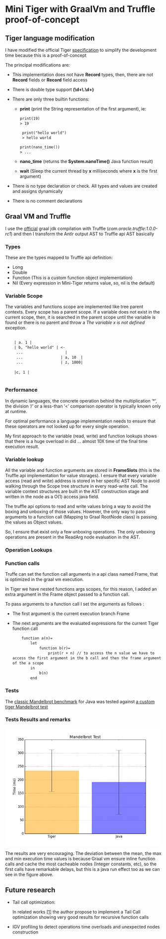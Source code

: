# Mini Tiger with GraalVm and Truffle proof-of-concept #



## Tiger language modification ##
I have modified the official Tiger <a href="https://cs.nyu.edu/courses/fall13/CSCI-GA.2130-001/tiger-spec.pdf">specification</a> to simplify the development time because this is a proof-of-concept

The principal modifications are:
-  This implementation does not have **Record** types, then, there are not  **Record** fields or **Record** field access

-  There is double type support **(\d+\\.\d+)**

- There are only three builtin functions:
    - **print** (print the String representation of the first argument), ie: 
        ``` 
        print(19)
        > 19
        ```
        
        ``` 
         print("hello world")
         > hello world
        ```
        
        ``` 
        print(nano_time())
        > ... 
        ```
    
    - **nano_time** (returns the **System.nanoTime()** Java function result)
    - **wait** (Sleep the current thread by **x** milliseconds where **x** is the first argument)
    
- There is no type declaration or check. All types and values are created and assigns dynamically

- There is no comment declarations

## Graal VM and Truffle

I use the <a href="http://www.oracle.com/technetwork/oracle-labs/program-languages/downloads/index.html">official</a> graal jdk compilation with Truffle (*com.oracle.truffle:1.0.0-rc1*) and then I transform the Antlr output AST to Truffle api AST basically

### Types
These are the types mapped to Truffle api definition:
   - Long
   - Double
   - Function (This is a custom function object implementation)
   - Nil (Every expression in Mini-Tiger returns value, so, nil is the default)


### Variable Scope

The variables and functions scope are implemented like tree parent contexts. Every scope has a parent scope. If a variable does not exist in the current scope, then, it is searched in the parent scope until the variable is found or there is no parent and throw a *The variable x is not defined* exception.

```
    
    | a. 1 |
    | b, "hello world" | <-
     ...                   |
     ...                 | a, 10  |
     ...                 | z, 1000|
     
    |c, 1 |
     
```

### Performance

In dynamic languages, the concrete operation behind the multiplication ‘*’, the division ‘/’ or a less-than ‘<’ comparison operator is typically known only at runtime.
 
For optimal performance a language implementation needs to ensure that  these operators are not looked up for every single operation. 

My first approach to the variable (read, write) and function lookups shows that there is a huge overload in did ... almost 10X time of the final time execution result. 

### Variable lookup

All the variable and function arguments are stored in **FrameSlots** (this is the Truffle api implementation for value storages). I ensure that every variable access (read and write) address is stored in her specific AST Node to avoid walking through the Scope tree structure in every read-write call. The variable context structures are built in the AST construction stage and written in the node as a O(1) access java field.

The truffle api options to read and write values bring a way to avoid the boxing and unboxing of those values. However, the only way to pass arguments to a function call (Mapping to Graal RootNode class) is passing the values as Object values.

So, I ensure that exist only a few unboxing operations. The only unboxing operations are present in the ReadArg node evaluation in the AST.

### Operation Lookups



### Function calls

Truffe can set the function call arguments in a api class named Frame, that is optimized in the graal vm execution.

In Tiger we have nested functions args scopes, for this reason, I added an extra argument in the Frame object passed to a function call.

To pass arguments to a function call I set the arguments as follows :
   - The first argument is the current execution branch Frame
   - The next arguments are the evaluated expressions for the current Tiger function call
    
        ```
            function a(n)=
                let
                    function b(r)=
                        print(r + n) // to access the n value we have to access the first argument in the b call and then the frame argument of the a scope
                in
                    b(n)
                end
        ```
        
        
    

### Tests

The <a href="https://github.com/smarr/Classic-Benchmarks/blob/master/benchmarks/Mandelbrot.java#L42ß">classic Mandelbrot benchmark</a> for Java was tested against <a href="https://gitlab.com/Jacarte9212/tiger-graal/blob/master/tiger-compiler/src/tests/mandelbrot.tiger">a custom tiger Mandelbrot test<a>

### Tests Results and remarks

![alt results](imgs/result.png)

The results are very encouraging. The deviation between the mean, the max and min execution time values is because Graal vm ensure inline function calls and cache the most cacheable nodes (Integer constants, etc), so the first calls have remarkable delays, but this is a java run effect too as we can see in the figure above.



## Future research
- Tail call optimization:

    In related works <a href="http://cesquivias.github.io/blog/2015/01/15/writing-a-language-in-truffle-part-4-adding-features-the-truffle-way/">[1]</a> the author propose to implement a Tail Call optimization showing very good results for recursive function calls
- IGV profiling to detect operations time overloads and unexpected nodes construction

    
    